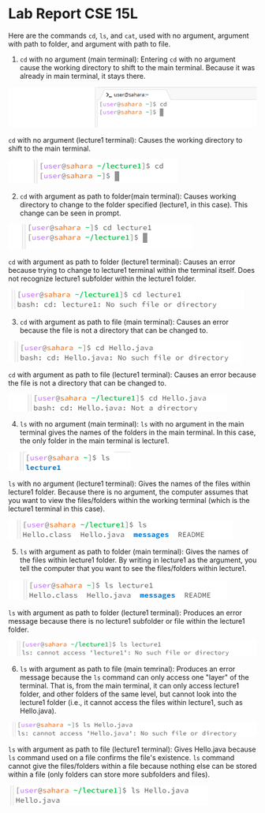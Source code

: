 # Lab Report CSE 15L
Here  are the commands `cd`, `ls`, and `cat`, used with no argument, argument with path to  folder, and argument with path to file.

1) `cd` with no argument (main terminal):
Entering `cd` with no argument cause the working directory to shift to the main terminal. Because it was already in main terminal, it stays there.

![Image](Lab1,cse15Lscreenshot1.png)

`cd` with no argument (lecture1 terminal):
Causes the working directory to shift to the main terminal.

![Image](lab1,cse15Lscreenshot3.png)

2) `cd` with argument as  path to folder(main terminal):
Causes working directory to change to the folder specified (lecture1, in this case). This change can be seen in prompt.

![Image](lab1,cse15Lscreenshot2.png)

`cd` with argument as path to folder (lecture1 terminal):
Causes an error because trying to change to lecture1 terminal within the terminal itself. Does not recognize lecture1 subfolder within the lecture1 folder.

![Image](lab1,cse15Lscreenshot19.png)

3) `cd` with argument as path to file (main terminal):
Causes an error because the file is not a directory that can be changed to.

![Image](lab1,cse15Lscreenshot4.png)

`cd` with argument as path to file (lecture1 terminal):
Causes an error because the file is not a directory that can be changed to.

![Image](lab1,cse15Lscreenshot20.png)

4) `ls` with no argument (main terminal):
`ls` with no argument in the main terminal gives the names of the folders in the main terminal. In this case, the only folder in the main terminal is lecture1.

![Image](lab1,cse15Lscreenshot6.png)

`ls` with no argument (lecture1 terminal):
Gives the names of the files within lecture1 folder. Because there is no argument, the computer assumes that you want to view the files/folders within the working terminal (which is the lecture1 terminal in this case).

![Image](lab1,cse15Lscreenshot7.png)

5) `ls` with argument as path to folder (main terminal):
Gives the names of the files within lecture1 folder. By writing in lecture1 as the argument, you tell the computer that you want to see the files/folders within lecture1.

![Image](lab1,cse15Lscreenshot9.png)

`ls` with argument as path to folder (lecture1 terminal):
Produces an error message because there is no lecture1 subfolder or file within the lecture1 folder.

![Image](lab1,cse15Lscreenshot21.png)

6) `ls` with argument as path to file (main temrinal):
Produces an error message because the `ls` command can only access one "layer" of the terminal. That is, from the main terminal, it can only access lecture1 folder, and other folders of the same level, but cannot look into the lecture1 folder (i.e., it cannot access the files within lecture1, such as Hello.java).

![Image](lab1,cse15Lscreenshot10.png)

`ls` with argument as path to file (lecture1 terminal):
Gives Hello.java because `ls` command used on a file confirms the file's existence. `ls` command cannot give the files/folders within a file because nothing else can be stored within a file (only folders can store more subfolders and files).

![Image](lab1,cse15Lscreenshot11.png)
































